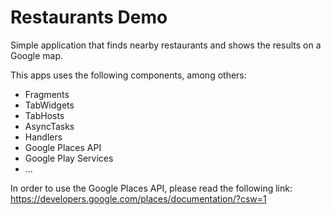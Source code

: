 Restaurants Demo
===============

 Simple application that finds nearby restaurants and shows the results on a Google map.
 
 This apps uses the following components, among others:
 
 - Fragments
 - TabWidgets
 - TabHosts
 - AsyncTasks
 - Handlers
 - Google Places API
 - Google Play Services
 - ...
 
In order to use the Google Places API, please read the following link:
https://developers.google.com/places/documentation/?csw=1
